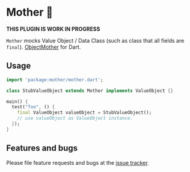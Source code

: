 # Mother 🤱

**THIS PLUGIN IS WORK IN PROGRESS**

`Mother` mocks Value Object / Data Class (such as class that all fields are `final`).
[ObjectMother](https://martinfowler.com/bliki/ObjectMother.html) for Dart.

## Usage


```dart
import 'package:mother/mother.dart';

class StubValueObject extends Mother implements ValueObject {}

main() {
  test("foo", () {
    final ValueObject valueObject = StubValueObject();
    // use valueObject as ValueObject instance.
  });
}
```

## Features and bugs

Please file feature requests and bugs at the [issue tracker][tracker].

[tracker]: https://github.com/kikuchy/mother/issues/new
